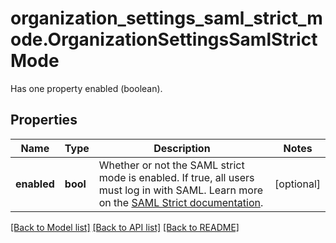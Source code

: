 # organization_settings_saml_strict_mode.OrganizationSettingsSamlStrictMode

Has one property enabled (boolean).
## Properties
Name | Type | Description | Notes
------------ | ------------- | ------------- | -------------
**enabled** | **bool** | Whether or not the SAML strict mode is enabled. If true, all users must log in with SAML. Learn more on the [SAML Strict documentation](https://docs.datadoghq.com/account_management/saml/#saml-strict). | [optional] 

[[Back to Model list]](../README.md#documentation-for-models) [[Back to API list]](../README.md#documentation-for-api-endpoints) [[Back to README]](../README.md)


